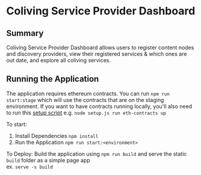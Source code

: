 # Coliving Service Provider Dashboard

## Summary
Coliving Service Provider Dashboard allows users to register content nodes and discovery providers, 
view their registered services & which ones are out date, and explore all coliving services.


## Running the Application
The application requires ethereum contracts.
You can run `npm run start:stage` which will use the contracts that are on the staging environment.
If you want to have contracts running locally, you'll also need to run this [setup script](https://github.com/ColivingProject/coliving-protocol/blob/master/service-commands/scripts/setup.js) e.g. `node setup.js run eth-contracts up`

To start:
1. Install Dependencies `npm install`
2. Run the Application `npm run start:<environment>`

To Deploy:
Build the application using `npm run build` and serve the static `build` folder as a simple page app  
ex. `serve -s build`
 